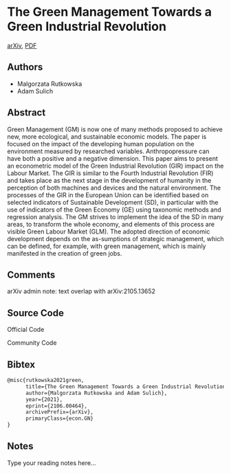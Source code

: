 
# The Green Management Towards a Green Industrial Revolution

[arXiv](https://arxiv.org/abs/2106.0464), [PDF](https://arxiv.org/pdf/2106.0464.pdf)

## Authors

- Malgorzata Rutkowska
- Adam Sulich

## Abstract

Green Management (GM) is now one of many methods proposed to achieve new, more ecological, and sustainable economic models. The paper is focused on the impact of the developing human population on the environment measured by researched variables. Anthropopressure can have both a positive and a negative dimension. This paper aims to present an econometric model of the Green Industrial Revolution (GIR) impact on the Labour Market. The GIR is similar to the Fourth Industrial Revolution (FIR) and takes place as the next stage in the development of humanity in the perception of both machines and devices and the natural environment. The processes of the GIR in the European Union can be identified based on selected indicators of Sustainable Development (SD), in particular with the use of indicators of the Green Economy (GE) using taxonomic methods and regression analysis. The GM strives to implement the idea of the SD in many areas, to transform the whole economy, and elements of this process are visible Green Labour Market (GLM). The adopted direction of economic development depends on the as-sumptions of strategic management, which can be defined, for example, with green management, which is mainly manifested in the creation of green jobs.

## Comments

arXiv admin note: text overlap with arXiv:2105.13652

## Source Code

Official Code



Community Code



## Bibtex

```tex
@misc{rutkowska2021green,
      title={The Green Management Towards a Green Industrial Revolution}, 
      author={Malgorzata Rutkowska and Adam Sulich},
      year={2021},
      eprint={2106.00464},
      archivePrefix={arXiv},
      primaryClass={econ.GN}
}
```

## Notes

Type your reading notes here...

